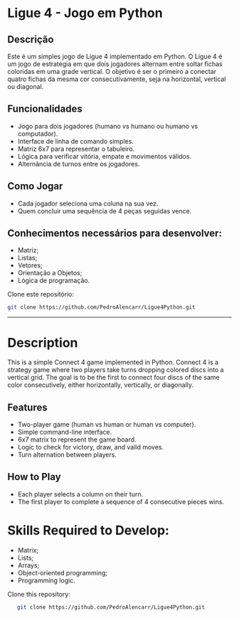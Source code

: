 # Ligue 4 - Jogo em Python

## Descrição

Este é um simples jogo de Ligue 4 implementado em Python. O Ligue 4 é um jogo de estratégia em que dois jogadores alternam entre soltar fichas coloridas em uma grade vertical. O objetivo é ser o primeiro a conectar quatro fichas da mesma cor consecutivamente, seja na horizontal, vertical ou diagonal.

## Funcionalidades

- Jogo para dois jogadores (humano vs humano ou humano vs computador).
- Interface de linha de comando simples.
- Matriz 6x7 para representar o tabuleiro.
- Lógica para verificar vitória, empate e movimentos válidos.
- Alternância de turnos entre os jogadores.

## Como Jogar
- Cada jogador seleciona uma coluna na sua vez.
- Quem concluir uma sequência de 4 peças seguidas vence.

## Conhecimentos necessários para desenvolver:

- Matriz;
- Listas;
- Vetores;
- Orientação a Objetos;
- Lógica de programação.


Clone este repositório:

   ```bash
   git clone https://github.com/PedroAlencarr/Ligue4Python.git
   ```
   -------------------------------------------------------

# Description

This is a simple Connect 4 game implemented in Python. Connect 4 is a strategy game where two players take turns dropping colored discs into a vertical grid. The goal is to be the first to connect four discs of the same color consecutively, either horizontally, vertically, or diagonally.

## Features

- Two-player game (human vs human or human vs computer).
- Simple command-line interface.
- 6x7 matrix to represent the game board.
- Logic to check for victory, draw, and valid moves.
- Turn alternation between players.

## How to Play

- Each player selects a column on their turn.
- The first player to complete a sequence of 4 consecutive pieces wins.

# Skills Required to Develop:

- Matrix;
- Lists;
- Arrays;
- Object-oriented programming;
- Programming logic.

Clone this repository:

```bash
   git clone https://github.com/PedroAlencarr/Ligue4Python.git
   ```